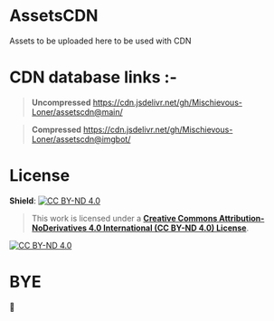 # AssetsCDN
Assets to be uploaded here to be used with CDN
# CDN database links :-
> __Uncompressed__
 https://cdn.jsdelivr.net/gh/Mischievous-Loner/assetscdn@main/

> __Compressed__
https://cdn.jsdelivr.net/gh/Mischievous-Loner/assetscdn@imgbot/
# License
__Shield__: [![CC BY-ND 4.0][cc-by-nd-shield]][cc-by-nd]

> This work is licensed under a
[__Creative Commons Attribution-NoDerivatives 4.0 International (CC BY-ND 4.0) License__][cc-by-nd].

[![CC BY-ND 4.0][cc-by-nd-image]][cc-by-nd]

[cc-by-nd]: http://creativecommons.org/licenses/by-nd/4.0/
[cc-by-nd-image]: https://licensebuttons.net/l/by-nd/4.0/88x31.png
[cc-by-nd-shield]: https://img.shields.io/badge/License-CC%20BY--ND%204.0-lightgrey.svg

# BYE
👋
